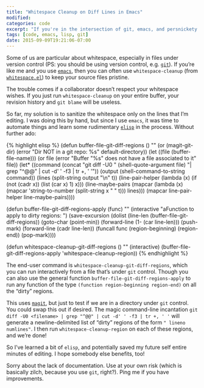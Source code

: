 ```yaml
---
title: "Whitespace Cleanup on Diff Lines in Emacs"
modified:
categories: code
excerpt: "If you're in the intersection of git, emacs, and persnickety about whitespace."
tags: [code, emacs, lisp, git]
date: 2015-09-09T19:21:06-07:00
---
```


Some of us are particular about whitespace, especially in files under
version control (PS: you should be using version control,
e.g. [`git`](https://git-scm.com/)).  If you’re like me and you use
[`emacs`](https://www.gnu.org/software/emacs/), then you can often use
`whitespace-cleanup` (from
[`whitespace.el`](http://emacswiki.org/emacs/WhiteSpace)) to keep your
source files pristine.

The trouble comes if a collaborator doesn’t respect your whitespace
wishes.  If you just run `whitespace-cleanup` on your entire buffer,
your revision history and `git blame` will be useless.

So far, my solution is to sanitize the whitespace only on the lines
that I’m editing.  I was doing this by hand, but since I use `emacs`,
it was time to automate things and learn some rudimentary
[`elisp`](https://en.wikipedia.org/wiki/Emacs_Lisp) in the process.
Without further ado:

{% highlight elisp %}
(defun buffer-file-git-diff-regions () ""
  (or (magit-git-dir) (error "Dir NOT in a git repo: %s" default-directory))
  (let ((file (buffer-file-name)))
    (or file (error "Buffer \"%s\" does not have a file associated to it" file))
    (let* ((command (concat "git diff -U0 " (shell-quote-argument file) "| grep \"^@@\" | cut -d' ' -f3 | tr +, ' '"))
           (output (shell-command-to-string command))
           (lines (split-string output "\n" t))
           (line-pair-helper (lambda (x) (if (not (cadr x)) (list (car x) 1) x)))
           (line-maybe-pairs (mapcar (lambda (x) (mapcar 'string-to-number (split-string x " " t))) lines)))
      (mapcar line-pair-helper line-maybe-pairs))))

(defun buffer-file-git-diff-regions-apply (func) ""
  (interactive "aFunction to apply to dirty regions: ")
  (save-excursion
    (dolist (line-len (buffer-file-git-diff-regions))
      (goto-char (point-min))
      (forward-line (1- (car line-len)))
      (push-mark)
      (forward-line (cadr line-len))
      (funcall func (region-beginning) (region-end))
      (pop-mark))))

(defun whitespace-cleanup-git-diff-regions () ""
  (interactive)
  (buffer-file-git-diff-regions-apply 'whitespace-cleanup-region))
{% endhighlight %}

The end-user command is `whitespace-cleanup-git-diff-regions`, which
you can run interactively from a file that’s under `git` control.  Though you can also
use the general function `buffer-file-git-diff-regions-apply` to run
any function of the type `(function region-beginning region-end)` on
all the “dirty” regions.

This uses [`magit`](http://magit.vc/), but just to test if we are in a
directory under `git` control.  You could swap this out if desired.
The magic command-line incantation
`git diff -U0 <filename> | grep "^@@" | cut -d' ' -f3 | tr +, ' '`
will generate a newline-delimited list of “dirty” regions of the form
`" lineno numlines"`.  I then run `whitespace-cleanup-region` on each
of these regions, and we’re done!

So I’ve learned a bit of `elisp`, and potentially saved my future self
entire minutes of editing.  I hope somebody else benefits, too!

Sorry about the lack of documentation.  Use at your own risk (which is
basically zilch, because you use `git`, right?).  Ping me if you have
improvements.
